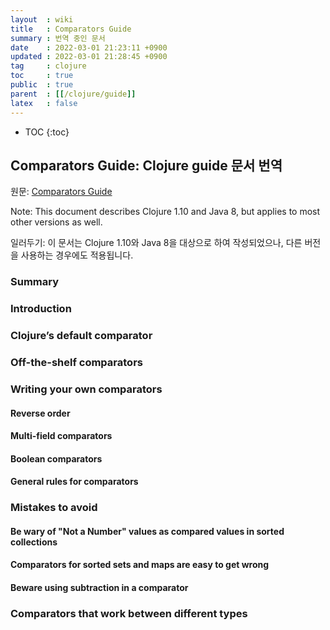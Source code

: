 ```yaml
---
layout  : wiki
title   : Comparators Guide
summary : 번역 중인 문서
date    : 2022-03-01 21:23:11 +0900
updated : 2022-03-01 21:28:45 +0900
tag     : clojure
toc     : true
public  : true
parent  : [[/clojure/guide]]
latex   : false
---
```

* TOC
{:toc}

## Comparators Guide: Clojure guide 문서 번역

원문: [Comparators Guide]( https://clojure.org/guides/comparators )

>
Note: This document describes Clojure 1.10 and Java 8, but applies to most other versions as well.

일러두기: 이 문서는 Clojure 1.10와 Java 8을 대상으로 하여 작성되었으나, 다른 버전을 사용하는 경우에도 적용됩니다.

### Summary


### Introduction

### Clojure’s default comparator

### Off-the-shelf comparators

### Writing your own comparators

#### Reverse order

#### Multi-field comparators

#### Boolean comparators

#### General rules for comparators

### Mistakes to avoid

#### Be wary of "Not a Number" values as compared values in sorted collections

#### Comparators for sorted sets and maps are easy to get wrong

#### Beware using subtraction in a comparator

### Comparators that work between different types

